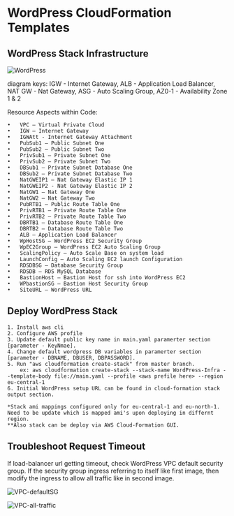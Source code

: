 # WordPress CloudFormation Templates

## WordPress Stack Infrastructure

![WordPress](https://user-images.githubusercontent.com/44127516/100315512-6d11aa80-2fc1-11eb-9044-0796ba89f0d1.jpg)

diagram keys:
  IGW - Internet Gateway, 
  ALB - Application Load Balancer, 
  NAT GW - Nat Gateway, 
  ASG - Auto Scaling Group, 
  AZ0-1 - Availability Zone 1 & 2
  
Resource Aspects within Code:

    •	VPC – Virtual Private Cloud
    •	IGW – Internet Gateway
    •	IGWAtt - Internet Gateway Attachment
    •	PubSub1 – Public Subnet One
    •	PubSub2 – Public Subnet Two
    •	PrivSub1 – Private Subnet One
    •	PrivSub2 – Private Subnet Two
    •	DBSub1 – Private Subnet Database One
    •	DBSub2 – Private Subnet Database Two
    •	NatGWEIP1 – Nat Gateway Elastic IP 1
    •	NatGWEIP2 - Nat Gateway Elastic IP 2
    •	NatGW1 – Nat Gateway One
    •	NatGW2 – Nat Gateway Two
    •	PubRTB1 – Public Route Table One
    •	PrivRTB1 – Private Route Table One
    •	PrivRTB2 – Private Route Table Two
    •	DBRTB1 – Database Route Table One
    •	DBRTB2 – Database Route Table Two
    •	ALB – Application Load Balancer
    •	WpHostSG – WordPress EC2 Security Group
    •	WpEC2Group – WordPress EC2 Auto Scaling Group
    •	ScalingPolicy – Auto Scale Base on system load
    •	LaunchConfig – Auto Scaling EC2 launch Configuration
    •	RDSDBSG – Database Security Group
    •	RDSDB – RDS MySQL Database
    •	BastionHost – Bastion Host for ssh into WordPress EC2
    •	WPbastionSG – Bastion Host Security Group
    •	SiteURL – WordPress URL


## Deploy WordPress Stack
  
    1. Install aws cli
    2. Configure AWS profile
    3. Update default public key name in main.yaml paramerter section [parameter - KeyNmae].
    4. Change default wordpress DB variables in paramerter section [parameter - DBNAME, DBUSER, DBPASSWORD].
    5. Run "aws cloudformation create-stack" from master branch.
        ex: aws cloudformation create-stack --stack-name WordPress-Infra --template-body file://main.yaml --profile <aws prefile here> --region eu-central-1
    6. Initial WordPress setup URL can be found in cloud-formation stack output section.
    
    *Stack ami mappings configured only for eu-central-1 and eu-north-1. Need to be update which is mapped ami's upon deploying in differnt region.
    **Also stack can be deploy via AWS Cloud-Formation GUI.

## Troubleshoot Request Timeout
  
 If load-balancer url getting timeout, check WordPress VPC default security group. If the security group ingress referring to itself like first image, then modify the ingress to allow all traffic like in second image.
 
![VPC-defaultSG](https://user-images.githubusercontent.com/44127516/100249708-8b39c500-2f45-11eb-9b65-e02ed8248ecc.png)

![VPC-all-traffic](https://user-images.githubusercontent.com/44127516/100249722-8f65e280-2f45-11eb-8449-6ab7e4e2939b.png)
